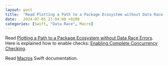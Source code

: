 ```yaml
---
layout: post
title:  "Read Plotting a Path to a Package Ecosystem without Data Race Errors"
date:   2024-07-05 21:04:00 +0200
categories: [Swift, "Data Race", Macro]
---
```

Read [Plotting a Path to a Package Ecosystem without Data Race Errors](https://www.swift.org/blog/ready-for-swift-6/). Here is explained how to enable checks: [Enabling Complete Concurrency Checking](https://www.swift.org/migration/documentation/swift-6-concurrency-migration-guide/completechecking/).

Read [Macros](https://docs.swift.org/swift-book/documentation/the-swift-programming-language/macros/) Swift documentation.
